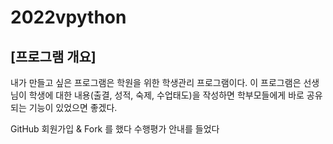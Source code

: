 # 2022vpython

## [프로그램 개요]
내가 만들고 싶은 프로그램은 학원을 위한 학생관리 프로그램이다. 
이 프로그램은 선생님이 학생에 대한 내용(출결, 성적, 숙제, 수업태도)을 작성하면 학부모들에게 바로 공유되는 기능이 있었으면 좋겠다.

GitHub 회원가입 & Fork 를 했다
수행평가 안내를 들었다
